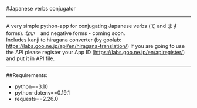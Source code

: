 #Japanese verbs conjugator 
____

A very simple python-app for conjugating Japanese verbs (て and ます forms). ない　and negative forms - coming soon.  
Includes kanji to hiragana converter (by goolab: https://labs.goo.ne.jp/api/en/hiragana-translation/) If you are going to use the API please register your App ID (https://labs.goo.ne.jp/en/apiregister/) and put it in API file.
____

##Requirements:
- python==3.10
- python-dotenv==0.19.1
- requests==2.26.0


